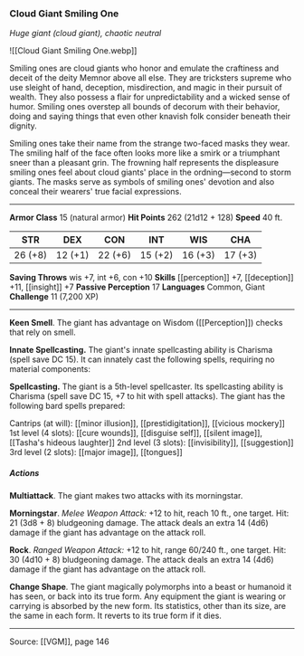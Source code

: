 ### Cloud Giant Smiling One
_Huge giant (cloud giant), chaotic neutral_

![[Cloud Giant Smiling One.webp]]

Smiling ones are cloud giants who honor and emulate the craftiness and deceit of the deity Memnor above all else. They are tricksters supreme who use sleight of hand, deception, misdirection, and magic in their pursuit of wealth. They also possess a flair for unpredictability and a wicked sense of humor. Smiling ones overstep all bounds of decorum with their behavior, doing and saying things that even other knavish folk consider beneath their dignity.

Smiling ones take their name from the strange two-faced masks they wear. The smiling half of the face often looks more like a smirk or a triumphant sneer than a pleasant grin. The frowning half represents the displeasure smiling ones feel about cloud giants' place in the ordning—second to storm giants. The masks serve as symbols of smiling ones' devotion and also conceal their wearers' true facial expressions.



---

**Armor Class** 15 (natural armor)
**Hit Points** 262 (21d12 + 128)
**Speed** 40 ft.

| STR     | DEX     | CON     | INT     | WIS     | CHA     |
|---------|---------|---------|---------|---------|---------|
| 26 (+8) | 12 (+1) | 22 (+6) | 15 (+2) | 16 (+3) | 17 (+3) |

**Saving Throws** wis +7, int +6, con +10
**Skills** [[perception]] +7, [[deception]] +11, [[insight]] +7
**Passive Perception** 17
**Languages** Common, Giant
**Challenge** 11 (7,200 XP)

---

**Keen Smell**. The giant has advantage on Wisdom ([[Perception]]) checks that rely on smell.

**Innate Spellcasting.** The giant's innate spellcasting ability is Charisma (spell save DC 15). It can innately cast the following spells, requiring no material components:

**Spellcasting.** The giant is a 5th-level spellcaster. Its spellcasting ability is Charisma (spell save DC 15, +7 to hit with spell attacks). The giant has the following bard spells prepared:

Cantrips (at will): [[minor illusion]], [[prestidigitation]], [[vicious mockery]]
1st level (4 slots): [[cure wounds]], [[disguise self]], [[silent image]], [[Tasha's hideous laughter]]
2nd level (3 slots): [[invisibility]], [[suggestion]]
3rd level (2 slots): [[major image]], [[tongues]]

##### Actions
**Multiattack**. The giant makes two attacks with its morningstar.

**Morningstar**. _Melee Weapon Attack:_ +12 to hit, reach 10 ft., one target. Hit: 21 (3d8 + 8) bludgeoning damage. The attack deals an extra 14 (4d6) damage if the giant has advantage on the attack roll.

**Rock**. _Ranged Weapon Attack:_ +12 to hit, range 60/240 ft., one target. Hit: 30 (4d10 + 8) bludgeoning damage. The attack deals an extra 14 (4d6) damage if the giant has advantage on the attack roll.

**Change Shape**. The giant magically polymorphs into a beast or humanoid it has seen, or back into its true form. Any equipment the giant is wearing or carrying is absorbed by the new form. Its statistics, other than its size, are the same in each form. It reverts to its true form if it dies.


---

Source: [[VGM]], page 146